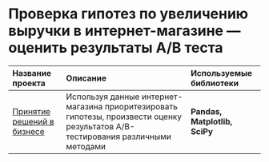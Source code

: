 # Проверка гипотез по увеличению выручки в интернет-магазине — оценить результаты A/B теста

| Название проекта | Описание | Используемые библиотеки | 
| :---------------------- | :---------------------- | :---------------------- |
 [Принятие решений в бизнесе](https://github.com/jvx92/Yandex.Praktikum/blob/main/%236Business%20decision-making/ab.ipynb) | Используя данные интернет-магазина приоритезировать гипотезы, произвести оценку результатов A/B-тестирования различными методами  | **Pandas, Matplotlib, SciPy**
